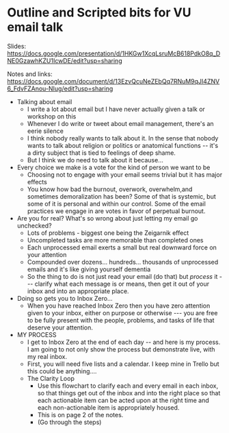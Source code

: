 # Outline and Scripted bits for VU email talk

Slides: https://docs.google.com/presentation/d/1HKGw1XcqLsruMcB618PdkO8q_DNE0GzawhKZU1IcwDE/edit?usp=sharing

Notes and links: https://docs.google.com/document/d/13EzvQcuNeZEbQq7RNuM9qJI4ZNV6_FdvFZAnou-NIug/edit?usp=sharing 


- Talking about email
  - I write a lot about email but I have never actually given a talk or workshop on this
  - Whenever I do write or tweet about email management, there's an eerie silence
  - I think nobody really wants to talk about it. In the sense that nobody wants to talk about religion or politics or anatomical functions -- it's a dirty subject that is tied to feelings of deep shame. 
  - But I think we do need to talk about it because...
- Every choice we make is a vote for the kind of person we want to be
  - Choosing not to engage with your email seems trivial but it has major effects 
  - You know how bad the burnout, overwork, overwhelm,and sometimes demoralization has been? Some of that is systemic, but some of it is personal and within our control. Some of the email practices we engage in are votes in favor of perpetual burnout. 
- Are you for real? What's so wrong about just letting my email go unchecked? 
  - Lots of problems - biggest one being the Zeigarnik effect
  - Uncompleted tasks are more memorable than completed ones
  - Each unprocessed email exerts a small but real downward force on your attention
  - Compounded over dozens... hundreds... thousands of unprocessed emails and it's like giving yourself dementia 
  - So the thing to do is not just read your email (do that) but *process* it --- clarify what each message is or means, then get it out of your inbox and into an appropriate place. 
- Doing so gets you to Inbox Zero...
  - When you have reached Inbox Zero then you have zero attention given to your inbox, either on purpose or otherwise --- you are free to be fully present with the people, problems, and tasks of life that deserve your attention. 
- MY PROCESS
  - I get to Inbox Zero at the end of each day -- and here is my process. I am going to not only show the process but demonstrate live, with my real inbox.  
  - First, you will need five lists and a calendar. I keep mine in Trello but this could be anything....
  - The Clarity Loop 
    - Use this flowchart to clarify each and every email in each inbox, so that things get out of the inbox and into the right place so that each actionable item can be acted upon at the right time and each non-actionable item is appropriately housed. 
    - This is on page 2 of the notes. 
    - (Go through the steps)